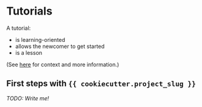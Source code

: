 # Tutorials

A tutorial:

* is learning-oriented
* allows the newcomer to get started
* is a lesson

(See [here](https://www.divio.com/blog/documentation/) for context and more information.)


## First steps with `{{ cookiecutter.project_slug }}`

_TODO: Write me!_